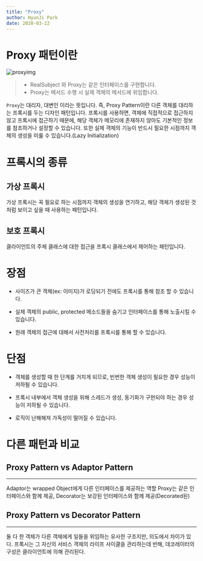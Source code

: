 ```yaml
---
title: "Proxy"
author: HyunJi Park
date: 2020-03-22
---
```


# Proxy 패턴이란
![proxyimg](https://upload.wikimedia.org/wikipedia/commons/thumb/7/75/Proxy_pattern_diagram.svg/400px-Proxy_pattern_diagram.svg.png)
> + RealSubject 와 Proxy는 같은 인터페이스를 구현합니다.
> + Proxy는 메서드 수행 시 실제 객체의 메서드에 위임합니다.

`Proxy`는 대리자, 대변인 이라는 뜻입니다. 즉, Proxy Pattern이란 다른 객체를 대리하는 프록시를 두는 디자인 패턴입니다.
프록시를 사용하면, 객체에 직접적으로 접근하지 않고 프록시에 접근하기 때문에, 해당 객체가 메모리에 존재하지 않아도 기본적인 정보를 참조하거나 설정할 수 있습니다. 또한 실제 객체의 기능이 반드시 필요한 시점까지 객체의 생성을 미룰 수 있습니다.(Lazy Initialization)

# 프록시의 종류

## 가상 프록시
가상 프록시는 꼭 필요로 하는 시점까지 객체의 생성을 연기하고, 해당 객체가 생성된 것처럼 보이고 싶을 때 사용하는 패턴입니다.

## 보호 프록시
클라이언트의 주체 클래스에 대한 접근을 프록시 클래스에서 제어하는 패턴입니다. 

# 장점
+ 사이즈가 큰 객체(ex: 이미지)가 로딩되기 전에도 프록시를 통해 참조 할 수 있습니다. 
- 실제 객체의 public, protected 메소드들을 숨기고 인터페이스를 통해 노출시킬 수 있습니다.
+ 원래 객체의 접근에 대해서 사전처리를 프록시를 통해 할 수 있습니다.

# 단점
+ 객체를 생성할 때 한 단계를 거치게 되므로, 빈번한 객체 생성이 필요한 경우 성능이 저하될 수 있습니다.
- 프록시 내부에서 객체 생성을 위해 스레드가 생성, 동기화가 구현되야 하는 경우 성능이 저하될 수 있습니다.
+ 로직이 난해해져 가독성이 떨어질 수 있습니다.


# 다른 패턴과 비교

## Proxy Pattern vs Adaptor Pattern  
----
Adaptor는 wrapped Object에게 다른 인터페이스를 제공하는 역할
Proxy는 같은 인터페이스와 함께 제공, 
Decorator는 보강된 인터페이스와 함께 제공(Decorated된)

## Proxy Pattern vs Decorator Pattern
----
 둘 다 한 객체가 다른 객체에게 일들을 위임하는 유사한 구조지만, 의도에서 차이가 있다. 
프록시는 그 자신의 서비스 객체의 라이프 사이클을 관리하는데 반해, 데코레이터의 구성은 클라이언트에 의해 관리된다.